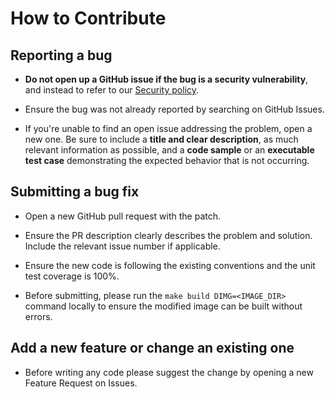 # How to Contribute


## Reporting a bug

* **Do not open up a GitHub issue if the bug is a security vulnerability**, and instead to refer to our [Security policy](SECURITY.md).

* Ensure the bug was not already reported by searching on GitHub Issues.

* If you're unable to find an open issue addressing the problem, open a new one. Be sure to include a **title and clear description**, as much relevant information as possible, and a **code sample** or an **executable test case** demonstrating the expected behavior that is not occurring.


## Submitting a bug fix

* Open a new GitHub pull request with the patch.

* Ensure the PR description clearly describes the problem and solution. Include the relevant issue number if applicable.

* Ensure the new code is following the existing conventions and the unit test coverage is 100%.

* Before submitting, please run the `make build DIMG=<IMAGE_DIR>` command locally to ensure the modified image can be built without errors.


## Add a new feature or change an existing one

* Before writing any code please suggest the change by opening a new Feature Request on Issues.
